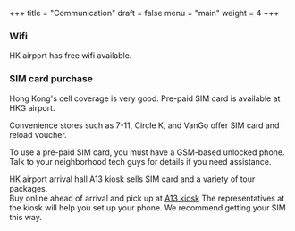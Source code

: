 +++
title = "Communication"
draft = false
menu = "main"
weight = 4
+++

### Wifi
HK airport has free wifi available.  

### SIM card purchase 
Hong Kong's cell coverage is very good.  Pre-paid SIM card is available at HKG airport. 

Convenience stores such as 7-11, Circle K, and VanGo offer SIM card and reload voucher.  

To use a pre-paid SIM card, you must have a GSM-based unlocked phone.  Talk to your neighborhood tech guys for details if you need assistance.  

HK airport arrival hall A13 kiosk sells SIM card and a variety of tour packages.  
Buy online ahead of arrival and pick up at [A13 kiosk](https://www.klook.com/activity/727-hongkong-one2free-3g-sim-card-hongkong/)
The representatives at the kiosk will help you set up your phone.  We recommend getting your SIM this way.
